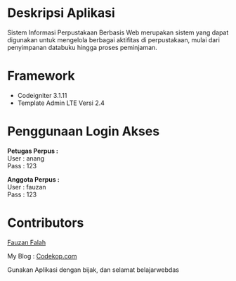 # Deskripsi Aplikasi
 Sistem Informasi Perpustakaan Berbasis Web merupakan sistem yang dapat digunakan untuk mengelola berbagai aktifitas di perpustakaan, mulai dari penyimpanan databuku hingga proses peminjaman.

# Framework
* Codeigniter 3.1.11
* Template Admin LTE  Versi 2.4

# Penggunaan Login Akses

<b>Petugas Perpus : </b>
<br/>
User : anang
<br/>
Pass : 123

<b>Anggota Perpus :</b>
<br/>
User : fauzan
<br/>
Pass : 123

# Contributors
<a href="https://fauzan.codekop.com/"> Fauzan Falah</a>

My Blog : <a href="https://www.codekop.com/"> Codekop.com</a>

Gunakan Aplikasi dengan bijak, dan selamat belajarwebdas
